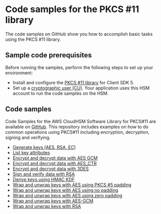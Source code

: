 # Code samples for the PKCS \#11 library<a name="pkcs11-samples"></a>

The code samples on GitHub show you how to accomplish basic tasks using the PKCS \#11 library\. 

## Sample code prerequisites<a name="pkcs11-samples-prereqs"></a>

Before running the samples, perform the following steps to set up your environment:
+ Install and configure the [PKCS \#11 library](pkcs11-library-install.md) for Client SDK 5\.
+ Set up a [cryptographic user \(CU\)](manage-hsm-users.md)\. Your application uses this HSM account to run the code samples on the HSM\.

## Code samples<a name="pkcs11-samples-code"></a>

Code Samples for the AWS CloudHSM Software Library for PKCS\#11 are available on [GitHub](https://github.com/aws-samples/aws-cloudhsm-pkcs11-examples)\. This repository includes examples on how to do common operations using PKCS\#11 including encryption, decryption, signing and verifying\.
+ [Generate keys \(AES, RSA, EC\)](https://github.com/aws-samples/aws-cloudhsm-pkcs11-examples/tree/master/src/generate)
+ [List key attributes](https://github.com/aws-samples/aws-cloudhsm-pkcs11-examples/blob/master/src/attributes/)
+ [Encrypt and decrypt data with AES GCM](https://github.com/aws-samples/aws-cloudhsm-pkcs11-examples/blob/master/src/encrypt/aes_gcm.c)
+ [Encrypt and decrypt data with AES\_CTR](https://github.com/aws-samples/aws-cloudhsm-pkcs11-examples/tree/master/src/encrypt/aes_ctr.c) 
+ [Encrypt and decrypt data with 3DES](https://github.com/aws-samples/aws-cloudhsm-pkcs11-examples/tree/master/src/encrypt/des_ecb.c) 
+ [Sign and verify data with RSA](https://github.com/aws-samples/aws-cloudhsm-pkcs11-examples/blob/master/src/sign/rsa_sign.c)
+ [Derive keys using HMAC KDF](https://github.com/aws-samples/aws-cloudhsm-pkcs11-examples/blob/master/src/derivation/hmac_kdf.c)
+ [Wrap and unwrap keys with AES using PKCS \#5 padding](https://github.com/aws-samples/aws-cloudhsm-pkcs11-examples/blob/master/src/wrapping/aes_wrapping.c)
+ [Wrap and unwrap keys with AES using no padding](https://github.com/aws-samples/aws-cloudhsm-pkcs11-examples/blob/master/src/wrapping/aes_no_padding_wrapping.c)
+ [Wrap and unwrap keys with AES using zero padding](https://github.com/aws-samples/aws-cloudhsm-pkcs11-examples/blob/master/src/wrapping/aes_zero_padding_wrapping.c)
+ [Wrap and unwrap keys with AES\-GCM](https://github.com/aws-samples/aws-cloudhsm-pkcs11-examples/tree/master/src/wrapping/aes_gcm_wrapping.c)
+ [Wrap and unwrap keys with RSA](https://github.com/aws-samples/aws-cloudhsm-pkcs11-examples/blob/master/src/wrapping/rsa_wrapping.c)